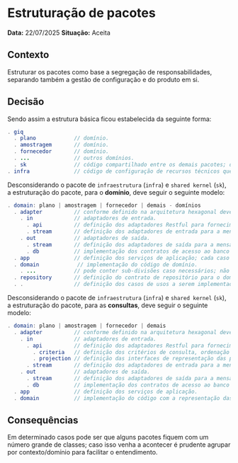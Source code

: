 # Estruturação de pacotes
 
**Data:** 22/07/2025
**Situação:** Aceita
 
## Contexto
 
Estruturar os pacotes como base a segregação de responsabilidades, separando também a gestão de configuração e do produto em si.
 
## Decisão
 
Sendo assim a estrutura básica ficou estabelecida da seguinte forma:
 
```java
. giq
  . plano            // domínio.
  . amostragem       // domínio.
  . fornecedor       // domínio.
  . ...              // outros domínios.
  . sk               // código compartilhado entre os demais pacotes; deve conter, preferencialmente, identificadores e valores de objetos.
. infra              // código de configuração de recursos técnicos que não fazem parte da implementação de negócio em si, como por exemplo configuração de bibliotecas parceiras.
```
 
Desconsiderando o pacote de `infraestrutura` (`infra`) e `shared kernel` (`sk`), a estruturação do pacote, para o **domínio**, deve seguir o seguinte modelo:
 
```java
. domain: plano | amostragem | fornecedor | demais - domínios
  . adapter          // conforme definido na arquitetura hexagonal devemos mapear os adaptadores de entrada e saídas.
    . in             // adaptadores de entrada.
      . api          // definição dos adaptadores Restful para fornecimento das APIs (_controllers_).
      . stream       // definição dos adaptadores de entrada para a mensageria (_subscribers_).
    . out            // adaptadores de saída.
      . stream       // definição dos adaptadores de saída para a mensageria (_publishers_).
      . db           // implementação dos contratos de acesso ao banco de dados.
  . app              // definição dos serviços de aplicação; cada caso de uso deve possuir o seu. 
  . domain            // implementação do código de domínio.
    . ...            // pode conter sub-divisões caso necessários; não pode conter código de infraestrutura.
  . repository       // definição do contrato de repositório para o domínio.
  . .                // definição dos casos de usos a serem implementados.
```

Desconsiderando o pacote de `infraestrutura` (`infra`) e `shared kernel` (`sk`), a estruturação do pacote, para as **consultas**, deve seguir o seguinte modelo:
 
```java
. domain: plano | amostragem | fornecedor | demais
  . adapter          // conforme definido na arquitetura hexagonal devemos mapear os adaptadores de entrada e saídas.
    . in             // adaptadores de entrada.
      . api          // definição dos adaptadores Restful para fornecimento das APIs (_controllers_).
        . criteria   // definição dos critérios de consulta, ordenação e paginação por exemplo.
        . projection // definição das interfaces de representação das projeções para as consultas.
      . stream       // definição dos adaptadores de entrada para a mensageria (_subscribers_).
    . out            // adaptadores de saída.
      . stream       // definição dos adaptadores de saída para a mensageria (_publishers_).
      . db           // implementação dos contratos de acesso ao banco de dados.
  . app              // definição dos serviços de aplicação.
  . domain           // implementação do código com a representação das tabelas.
```

## Consequências
 
Em determinado casos pode ser que alguns pacotes fiquem com um número grande de classes; caso isso venha a acontecer é prudente agrupar por contexto/domínio para facilitar o entendimento.
